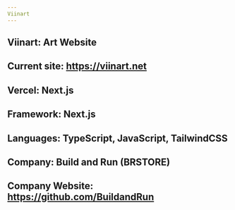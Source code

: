 ```yaml
---
Viinart
---
```

Viinart: Art Website
---
Current site: https://viinart.net
---
Vercel: Next.js
---
Framework: Next.js
---
Languages: TypeScript, JavaScript, TailwindCSS
---
Company: Build and Run (BRSTORE)
---
Company Website: https://github.com/BuildandRun
---


